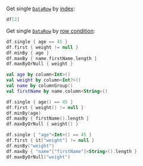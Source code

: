 [//]: # (title: Get rows)

<!---IMPORT org.jetbrains.kotlinx.dataframe.samples.api.Access-->

Get single [`DataRow`](DataRow.md) by [index](indexing.md):

<!---FUN getRowByIndex-->

```kotlin
df[2]
```

<inline-frame src="resources/org.jetbrains.kotlinx.dataframe.samples.api.Access.getRowByIndex.html" width="100%"/>
<!---END-->

Get single [`DataRow`](DataRow.md) by [row condition](DataRow.md#row-conditions):

<!---FUN getRowByCondition-->
<tabs>
<tab title="Properties">

```kotlin
df.single { age == 45 }
df.first { weight != null }
df.minBy { age }
df.maxBy { name.firstName.length }
df.maxByOrNull { weight }
```

</tab>
<tab title="Accessors">

```kotlin
val age by column<Int>()
val weight by column<Int?>()
val name by columnGroup()
val firstName by name.column<String>()

df.single { age() == 45 }
df.first { weight() != null }
df.minBy(age)
df.maxBy { firstName().length }
df.maxByOrNull { weight() }
```

</tab>
<tab title="Strings">

```kotlin
df.single { "age"<Int>() == 45 }
df.first { it["weight"] != null }
df.minBy("weight")
df.maxBy { "name"["firstName"]<String>().length }
df.maxByOrNull("weight")
```

</tab></tabs>
<inline-frame src="resources/org.jetbrains.kotlinx.dataframe.samples.api.Access.getRowByCondition.html" width="100%"/>
<!---END-->
